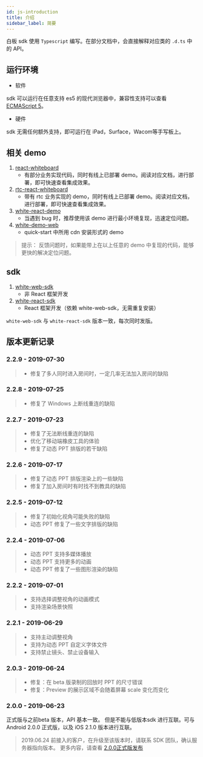 ```yaml
---
id: js-introduction
title: 介绍
sidebar_label: 简要
---
```


白板 sdk 使用 `Typescript` 编写。在部分文档中，会直接解释对应类的 `.d.ts` 中的 API。

## 运行环境<span class="anchor" id="env">

* 软件

sdk 可以运行在任意支持 es5 的现代浏览器中，兼容性支持可以查看 [ECMAScript 5](https://caniuse.com/#feat=es5)。

* 硬件

sdk 无需任何额外支持，即可运行在 iPad，Surface，Wacom等手写板上。

## 相关 demo<span class="anchor" id="demo">

1. [react-whiteboard](https://github.com/netless-io/netless-react-whiteboard)
    * 有部分业务实现代码，同时有线上已部署 demo。阅读对应文档，进行部署，即可快速查看集成效果。
1. [rtc-react-whiteboard](https://github.com/leavesster/netless-rtc-react-whiteboard)
    * 带有 rtc 业务实现的 demo，同时有线上已部署 demo。阅读对应文档，进行部署，即可快速查看集成效果。
1. [white-react-demo](https://github.com/duty-os/white-react-demo)
    * 当遇到 bug 时，推荐使用该 demo 进行最小环境复现，迅速定位问题。
1. [white-demo-web](https://github.com/duty-os/white-demo-web/tree/master/quickStart/2.0)
    * quick-start 中所用 cdn 安装形式的 demo

>提示：
反馈问题时，如果能带上在以上任意的 demo 中复现的代码，能够更快的解决定位问题。


## sdk<span class="anchor" id="sdk">

1. [white-web-sdk](https://www.npmjs.com/package/white-web-sdk)
    * 非 React 框架开发
1. [white-react-sdk](https://www.npmjs.com/package/white-react-sdk)
    * React 框架开发（依赖 white-web-sdk，无需重复安装）

`white-web-sdk` 与 `white-react-sdk` 版本一致，每次同时发版。

## 版本更新记录<span class="anchor" id="history">

### 2.2.9 - 2019-07-30

> - 修复了多人同时进入房间时，一定几率无法加入房间的缺陷

### 2.2.8 - 2019-07-25

> - 修复了 Windows 上断线重连的缺陷

### 2.2.7 - 2019-07-23

> - 修复了无法断线重连的缺陷
> - 优化了移动端橡皮工具的体验
> - 修复了动态 PPT 排版的若干缺陷

### 2.2.6 - 2019-07-17

> - 修复了动态 PPT 排版渲染上的一些缺陷
> - 修复了加入房间时有时找不到教具的缺陷

### 2.2.5 - 2019-07-12

> - 修复了初始化视角可能失败的缺陷
> - 动态 PPT 修复了一些文字排版的缺陷

### 2.2.4 - 2019-07-06

> - 动态 PPT 支持多媒体播放
> - 动态 PPT 支持更多的动画
> - 动态 PPT 修复了一些图形渲染的缺陷

### 2.2.2 - 2019-07-01

> - 支持选择调整视角的动画模式
> - 支持渲染场景快照

### 2.2.1 - 2019-06-29

> - 支持主动调整视角
> - 支持为动态 PPT 自定义字体文件
> - 支持禁止镜头、禁止设备输入

### 2.0.3 - 2019-06-24

> - 修复：在 beta 版录制的回放时 PPT 的尺寸错误
> - 修复：Preview 的展示区域不会随着屏幕 scale 变化而变化

### 2.0.0 - 2019-06-23

正式版与之前beta 版本，API 基本一致。
但是不能与低版本sdk 进行互联。可与 Android 2.0.0 正式版，以及 iOS 2.1.0 版本进行互联。

>2019.06.24 前接入的客户，在升级至该版本时，请联系 SDK 团队，确认服务器指向版本。
>更多内容，请查看 [2.0.0正式版发布](/blog/2019/06/22/release-note)